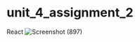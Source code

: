 # unit_4_assignment_2
React
![Screenshot (897)](https://github.com/ak1code/unit_4_assignment_2/assets/119414173/dbe5779b-d094-4fb7-b26a-71ad9d95cd19)
